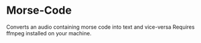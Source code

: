 # Morse-Code
Converts an audio containing morse code into text and vice-versa
Requires ffmpeg installed on your machine.
